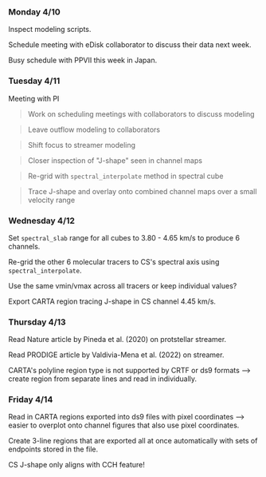 ### Monday 4/10

Inspect modeling scripts.

Schedule meeting with eDisk collaborator to discuss their data next week.

Busy schedule with PPVII this week in Japan.

### Tuesday 4/11

Meeting with PI

> Work on scheduling meetings with collaborators to discuss modeling 

> Leave outflow modeling to collaborators

> Shift focus to streamer modeling 

> Closer inspection of "J-shape" seen in channel maps

> Re-grid with `spectral_interpolate` method in spectral cube

> Trace J-shape and overlay onto combined channel maps over a small velocity range 

### Wednesday 4/12 

Set `spectral_slab` range for all cubes to 3.80 - 4.65 km/s to produce 6 channels.

Re-grid the other 6 molecular tracers to CS's spectral axis using `spectral_interpolate`.

Use the same vmin/vmax across all tracers or keep individual values? 

Export CARTA region tracing J-shape in CS channel 4.45 km/s. 

### Thursday 4/13

Read Nature article by Pineda et al. (2020) on protstellar streamer.

Read PRODIGE article by Valdivia-Mena et al. (2022) on streamer.

CARTA's polyline region type is not supported by CRTF or ds9 formats --> create region from separate lines and read in individually. 

### Friday 4/14

Read in CARTA regions exported into ds9 files with pixel coordinates --> easier to overplot onto channel figures that also use pixel coordinates.

Create 3-line regions that are exported all at once automatically with sets of endpoints stored in the file. 

CS J-shape only aligns with CCH feature! 
